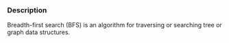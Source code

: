 
### Description
Breadth-first search (BFS) is an algorithm for traversing or searching tree or graph data structures.
